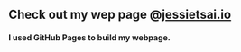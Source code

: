 ## Check out my wep page @[jessietsai.io](https://jessietsai.io/) 

#### I used GitHub Pages to build my webpage.